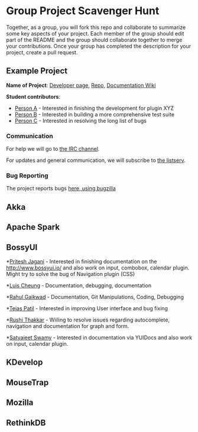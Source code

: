 # Group Project Scavenger Hunt

Together, as a group, you will fork this repo and collaborate to summarize some key aspects of your project. Each member of the group should edit part of the README and the group should collaborate together to merge your contributions. Once your group has completed the description for your project, create a pull request.

## Example Project

**Name of Project**: [Developer page](#), [Repo](#), [Documentation Wiki](#)

**Student contributors**:

* [Person A](#) - Interested in finishing the development for plugin XYZ
* [Person B](#) - Interested in building a more comprehensive test suite
* [Person C](#) - Interested in resolving the long list of bugs

### Communication

For help we will go to [the IRC channel](#). 

For updates and general communication, we will subscribe to [the listserv](#).

### Bug Reporting

The project reports bugs [here, using bugzilla](#)

## Akka

## Apache Spark

## BossyUI

*[Pritesh Jagani](https://github.com/priteshjagani) - Interested in finishing documentation on the http://www.bossyui.io/ and also work on input, combobox, calendar plugin. Might try to solve the bug of Navigation plugin (CSS) 

*[Luis Cheung](https://github.com/lcheung90) - Documentation, debugging, documentation

*[Rahul Gaikwad](https://github.com/rahulhgaikwad) - Documentation, Git Manipulations, Coding, Debugging

*[Tejas Patil](https://github.com/tpatil2) - Interested in improving User interface and bug fixing

*[Rushi Thakkar](https://github.com/trushi) - Wiiling to  resolve issues regarding autocomplete, navigation and documentation for graph and form.  

*[Satyajeet Swamy](https://github.com/SatyajeetSwamy) - Interested in documentation via YUIDocs and also work on input, calendar plugin.

## KDevelop

## MouseTrap

## Mozilla

## RethinkDB

